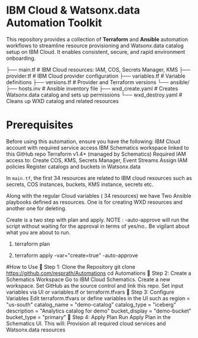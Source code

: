 # IBM Cloud & Watsonx.data Automation Toolkit


This repository provides a collection of **Terraform** and **Ansible** automation workflows to streamline resource provisioning and Watsonx.data catalog setup on IBM Cloud. It enables consistent, secure, and rapid environment onboarding.

├── main.tf               # IBM Cloud resources: IAM, COS, Secrets Manager, KMS
├── provider.tf           # IBM Cloud provider configuration
├── variables.tf          # Variable definitions
├── versions.tf           # Provider and Terraform versions
└── ansible/
    ├── hosts.inv         # Ansible inventory file
    ├── wxd_create.yaml   # Creates Watsonx.data catalog and sets up permissions
    └── wxd_destroy.yaml  # Cleans up WXD catalog and related resources

# Prerequisites
Before using this automation, ensure you have the following:
IBM Cloud account with required service access
IBM Schematics workspace linked to this GitHub repo
Terraform v1.4+ (managed by Schematics)
Required IAM access to:
Create COS, KMS, Secrets Manager, Event Streams
Assign IAM policies
Register catalogs and buckets in Watsonx.data


In `main.tf`, the first 34 resources are related to IBM cloud resources such as secrets, COS instances, buckets, KMS instance, secrets etc.

Along with the regular Cloud variables ( 34 resources) we have Two Ansible playbooks defined as resources. One is for creating WXD resources and another one for deleting.

Create is a two step with plan and apply.
NOTE : -auto-approve will run the script without waiting for the approval in terms of yes/no.. Be vigilant about what you are about to run.

1) terraform plan  

2) terraform apply -var="create=true" -auto-approve  

#How to Use
🔹 Step 1: Clone the Repository 
git clone https://github.com/resprath/Automations
cd Automations
🔹 Step 2: Create a Schematics Workspace
Go to IBM Cloud Schematics.
Create a new workspace.
Set GitHub as the source control and link this repo.
Set input variables via UI or variables.tf or terraform.tfvars
🔹 Step 3: Configure Variables
Edit terraform.tfvars or define variables in the UI such as 
region            = "us-south"
catalog_name      = "demo-catalog"
catalog_type      = "iceberg"
description       = "Analytics catalog for demo"
bucket_display    = "demo-bucket"
bucket_type       = "primary"
🔹 Step 4: Apply Plan
Run Apply Plan in the Schematics UI. This will:
Provision all required cloud services and Watsonx.data resources


